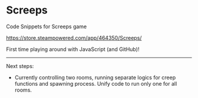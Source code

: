 # Screeps
Code Snippets for Screeps game

https://store.steampowered.com/app/464350/Screeps/

First time playing around with JavaScript (and GitHub)!


------------------------------

Next steps:
- Currently controlling two rooms, running separate logics for creep functions and spawning process. Unify code to run only one for all rooms.

